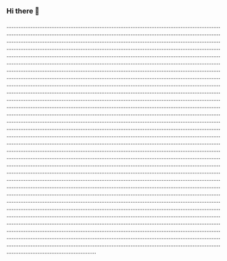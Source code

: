 ### Hi there 👋

........................................................................................................................................................................................................................................................................................................................................................................................................................................................................................................................................................................................................................................................................................................................................................................................................................................................................................................................................................................................................................................................................................................................................................................................................................................................................................................................................................................................................................................................................................................................................................................................................................................................................................................................................................................................................................................................................................................................................................................................................................................................................................................................................................................................................................................................................................................................................................................................................................................................................................................................................................................................................................................................................................................................................................................................................................................................................................................................................................................................................................................................................................................................................................................................................................................................................................................................................................................................................................................................................................................................................................................................................................................................................................................................................................................................................................................................................................................................................................................................................................................................